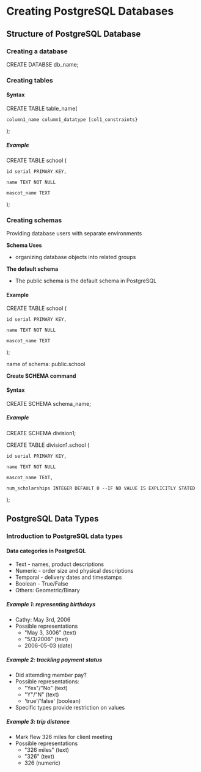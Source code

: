 # Creating PostgreSQL Databases

## Structure of PostgreSQL Database

### Creating a database

CREATE DATABSE db_name;

### Creating tables

#### Syntax

CREATE TABLE table_name(

    column1_name column1_datatype [col1_constraints}

);

##### Example

CREATE TABLE school (

    id serial PRIMARY KEY,

    name TEXT NOT NULL

    mascot_name TEXT

);

### Creating schemas

Providing database users with separate environments

**Schema Uses**

- organizing database objects into related groups

**The default schema**

- The public schema is the default schema in PostgreSQL

#### Example

CREATE TABLE school (

    id serial PRIMARY KEY,

    name TEXT NOT NULL

    mascot_name TEXT

);

name of schema: public.school

**Create SCHEMA command**

#### Syntax

CREATE SCHEMA schema_name;

##### Example

CREATE SCHEMA division1;

CREATE TABLE division1.school (

    id serial PRIMARY KEY,

    name TEXT NOT NULL

    mascot_name TEXT,

    num_scholarships INTEGER DEFAULT 0 --IF NO VALUE IS EXPLICITLY STATED

);

## PostgreSQL Data Types

### Introduction to PostgreSQL data types

#### Data categories in PostgreSQL

- Text - names, product descriptions
- Numeric - order size and physical descriptions
- Temporal - delivery dates and timestamps
- Boolean - True/False
- Others: Geometric/Binary

##### Example 1: representing birthdays

- Cathy: May 3rd, 2006
- Possible representations
  - "May 3, 3006" (text)
  - "5/3/2006" (text)
  - 2006-05-03 (date)

##### Example 2:  trackling payment status 

- Did attemding member pay?
- Possible representations:
  - "Yes"/"No" (text)
  - "Y"/"N" (text)
  - 'true'/'false' (boolean)
- Specific types provide restriction on values

##### Example 3: trip distance

- Mark flew 326 miles for client meeting
- Possible representations
  - "326 miles" (text)
  - "326" (text)
  - 326 (numeric)

